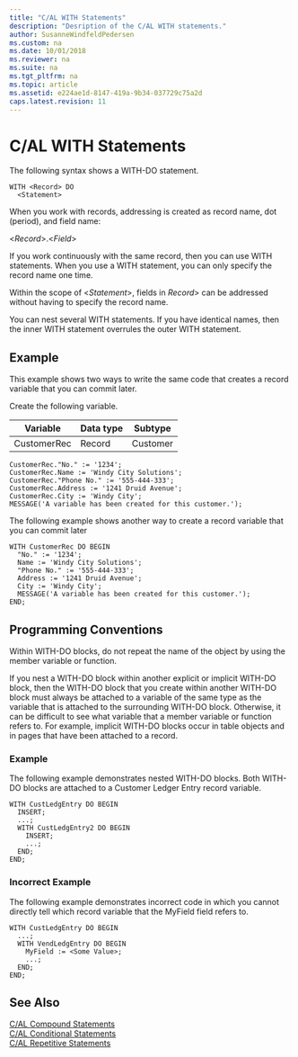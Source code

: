 ```yaml
---
title: "C/AL WITH Statements"
description: "Desription of the C/AL WITH statements."
author: SusanneWindfeldPedersen
ms.custom: na
ms.date: 10/01/2018
ms.reviewer: na
ms.suite: na
ms.tgt_pltfrm: na
ms.topic: article
ms.assetid: e224ae1d-8147-419a-9b34-037729c75a2d
caps.latest.revision: 11
---
```

# C/AL WITH Statements
The following syntax shows a WITH-DO statement.  

```  
WITH <Record> DO  
  <Statement>  
```  

 When you work with records, addressing is created as record name, dot \(period\), and field name:  

 <*Record*>.<*Field*>  

 If you work continuously with the same record, then you can use WITH statements. When you use a WITH statement, you can only specify the record name one time.  

 Within the scope of <*Statement*>, fields in *Record*> can be addressed without having to specify the record name.  

 You can nest several WITH statements. If you have identical names, then the inner WITH statement overrules the outer WITH statement.  

## Example  
 This example shows two ways to write the same code that creates a record variable that you can commit later.  

 Create the following variable.  

|Variable|Data type|Subtype|  
|--------|---------|-------|  
|CustomerRec|Record|Customer|  

```  
CustomerRec."No." := '1234';  
CustomerRec.Name := 'Windy City Solutions';  
CustomerRec."Phone No." := '555-444-333';  
CustomerRec.Address := '1241 Druid Avenue';  
CustomerRec.City := 'Windy City';  
MESSAGE('A variable has been created for this customer.');  
```  

 The following example shows another way to create a record variable that you can commit later  

```  
WITH CustomerRec DO BEGIN  
  "No." := '1234';  
  Name := 'Windy City Solutions';  
  "Phone No." := '555-444-333';  
  Address := '1241 Druid Avenue';  
  City := 'Windy City';  
  MESSAGE('A variable has been created for this customer.');  
END;  
```  

## Programming Conventions  
 Within WITH-DO blocks, do not repeat the name of the object by using the member variable or function.  

 If you nest a WITH-DO block within another explicit or implicit WITH-DO block, then the WITH-DO block that you create within another WITH-DO block must always be attached to a variable of the same type as the variable that is attached to the surrounding WITH-DO block. Otherwise, it can be difficult to see what variable that a member variable or function refers to. For example, implicit WITH-DO blocks occur in table objects and in pages that have been attached to a record.  

### Example  
 The following example demonstrates nested WITH-DO blocks. Both WITH-DO blocks are attached to a Customer Ledger Entry record variable.  

```  
WITH CustLedgEntry DO BEGIN  
  INSERT;  
  ...;  
  WITH CustLedgEntry2 DO BEGIN  
    INSERT;  
    ...;  
  END;  
END;  
```  

### Incorrect Example  
 The following example demonstrates incorrect code in which you cannot directly tell which record variable that the MyField field refers to.  

```  
WITH CustLedgEntry DO BEGIN  
  ...;  
  WITH VendLedgEntry DO BEGIN  
    MyField := <Some Value>;  
    ...;  
  END;  
END;  
```  

## See Also  
 [C/AL Compound Statements](C-AL-Compound-Statements.md)   
 [C/AL Conditional Statements](C-AL-Conditional-Statements.md)   
 [C/AL Repetitive Statements](C-AL-Repetitive-Statements.md)
